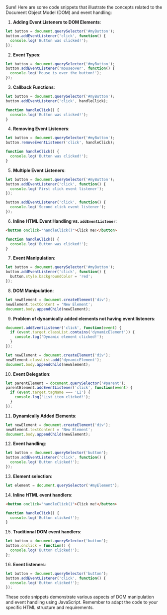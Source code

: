 Sure! Here are some code snippets that illustrate the concepts related to the Document Object Model (DOM) and event handling:

1. **Adding Event Listeners to DOM Elements**:
```javascript
let button = document.querySelector('#myButton');
button.addEventListener('click', function() {
  console.log('Button was clicked!');
});
```

2. **Event Types**:
```javascript
let button = document.querySelector('#myButton');
button.addEventListener('mouseover', function() {
  console.log('Mouse is over the button!');
});
```

3. **Callback Functions**:
```javascript
let button = document.querySelector('#myButton');
button.addEventListener('click', handleClick);

function handleClick() {
  console.log('Button was clicked!');
}
```

4. **Removing Event Listeners**:
```javascript
let button = document.querySelector('#myButton');
button.removeEventListener('click', handleClick);

function handleClick() {
  console.log('Button was clicked!');
}
```

5. **Multiple Event Listeners**:
```javascript
let button = document.querySelector('#myButton');
button.addEventListener('click', function() {
  console.log('First click event listener');
});

button.addEventListener('click', function() {
  console.log('Second click event listener');
});
```

6. **Inline HTML Event Handling vs. `addEventListener`**:
```html
<button onclick="handleClick()">Click me!</button>
```
```javascript
function handleClick() {
  console.log('Button was clicked!');
}
```

7. **Event Manipulation**:
```javascript
let button = document.querySelector('#myButton');
button.addEventListener('click', function() {
  button.style.backgroundColor = 'red';
});
```

8. **DOM Manipulation**:
```javascript
let newElement = document.createElement('div');
newElement.textContent = 'New Element';
document.body.appendChild(newElement);
```

9. **Problem of dynamically added elements not having event listeners**:
```javascript
document.addEventListener('click', function(event) {
  if (event.target.classList.contains('dynamicElement')) {
    console.log('Dynamic element clicked!');
  }
});

let newElement = document.createElement('div');
newElement.classList.add('dynamicElement');
document.body.appendChild(newElement);
```

10. **Event Delegation**:
```javascript
let parentElement = document.querySelector('#parent');
parentElement.addEventListener('click', function(event) {
  if (event.target.tagName === 'LI') {
    console.log('List item clicked!');
  }
});
```

11. **Dynamically Added Elements**:
```javascript
let newElement = document.createElement('div');
newElement.textContent = 'New Element';
document.body.appendChild(newElement);
```

12. **Event handling**:
```javascript
let button = document.querySelector('button');
button.addEventListener('click', function() {
  console.log('Button clicked!');
});
```

13. **Element selection**:
```javascript
let element = document.querySelector('#myElement');
```

14. **Inline HTML event handlers**:
```html
<button onclick="handleClick()">Click me!</button>
```
```javascript
function handleClick() {
  console.log('Button clicked!');
}
```

15. **Traditional DOM event handlers**:
```javascript
let button = document.querySelector('button');
button.onclick = function() {
  console.log('Button clicked!');
};
```

16. **Event listeners**:
```javascript
let button = document.querySelector('button');
button.addEventListener('click', function() {
  console.log('Button clicked!');
});
```

These code snippets demonstrate various aspects of DOM manipulation and event handling using JavaScript. Remember to adapt the code to your specific HTML structure and requirements.